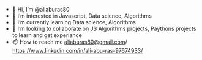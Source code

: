 - 👋 Hi, I’m @aliaburas80
- 👀 I’m interested in Javascript, Data science, Algorithms 
- 🌱 I’m currently learning Data science, Algorithms
- 💞️ I’m looking to collaborate on JS Algorithms projects, Paythons projects to learn and get experiance 
- 📫 How to reach me aliaburas80@gmail.com/ https://www.linkedin.com/in/ali-abu-ras-97674933/

<!---
aliaburas80/aliaburas80 is a ✨ special ✨ repository because its `README.md` (this file) appears on your GitHub profile.
You can click the Preview link to take a look at your changes.
--->
